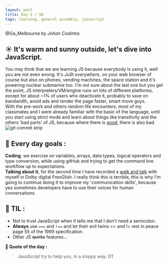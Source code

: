 ```yaml
---
layout: post
title: Day 2 / 56
tags: learning, general assembly, javascript
---
```

@Ga_Melbourne by *Johan Codinha*.  

## :sunny: It's warm and sunny outside, let's dive into JavaScript.  
You may think that we are learning JS because everybody is using it, well you are not even wrong. It's *J*u*S*t *everywhere*, on your web browser of course but also on phones, vending machines, the space station and it's powering nuclear submarine too. I'm not sure about the last one but you get the point, JS interpreters/VM/engine runs on lots of different platforms, except for about ~1% of users who deactivate it,  probably to save on bandwidth, avoid ads and render the page faster, smart move guys.  
With the pre-work and others random life encounters, most of my classmates and I were already familiar with the basic of the language, until you start using strict mode and learn about things like transitivity and the others 'bad parts' of JS, because where there is [good](https://www.youtube.com/watch?v=bo36MrBfTk4), there is also bad.  
![git commit strip](http://www.i.imgur.com/hs2cF2W.png)
 

## :dart: Every day goals :  

**Coding**, we exercise on variables, arrays, data types, logical operators and type conversion, while using gitHub and trying to get the command line workflow up to expectations.  
**Talking about it**, for the second time I have recorded a [walk and talk](https://soundcloud.com/johan-c-819300950/walk-and-talk-day-2-58) with myself in Dolby digital FrenGlish. I really think this is terrible, this is why I'm going to continue doing it to improve my 'communication skills', because yes sometimes developers have to use their voices for human conversations.

## :book: TIL :  
- Not to trust JavaScript when it tells me that I don't need a semicolon.  
- **Always** use `===` and `!==` and let their evil twins == and != rest in peace page 55 of the 1999 specification.
- Other JS ~~quirks~~ features...  

**:shell: Quote of the day :**  

>JavaScript try to help you, in a sloppy way. DT  
